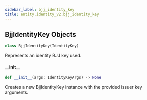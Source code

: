 ```yaml
---
sidebar_label: bjj_identity_key
title: entity.identity_v2.bjj_identity_key
---
```


## BjjIdentityKey Objects

```python
class BjjIdentityKey(IdentityKey)
```

Represents an identity BJJ key used.

#### \_\_init\_\_

```python
def __init__(args: IdentityKeyArgs) -> None
```

Creates a new BjjIdentityKey instance with the provided issuer key arguments.


